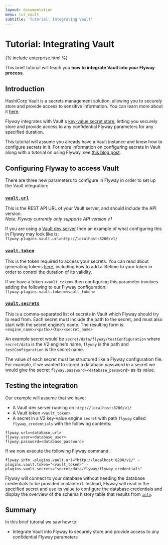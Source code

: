 ```yaml
---
layout: documentation
menu: tut_vault
subtitle: 'Tutorial: Integrating Vault'
---
```

# Tutorial: Integrating Vault
{% include enterprise.html %}

This brief tutorial will teach you **how to integrate Vault into your Flyway process**.

## Introduction

HashiCorp Vault is a secrets management solution, allowing you to securely store and provide access to sensitive information. You can learn more about it [here](https://www.vaultproject.io/).

Flyway integrates with Vault's [key-value secret store](https://www.vaultproject.io/docs/secrets/kv), letting you securely store and provide access to any confidential Flyway parameters for any specified duration.

This tutorial will assume you already have a Vault instance and know how to configure secrets in it. For more information on configuring secrets in Vault along with a tutorial on using Flyway, see [this blog post](/blog/integrating-vault-to-secure-flyway-parameters).

## Configuring Flyway to access Vault

There are three new parameters to configure in Flyway in order to set up the Vault integration:

### [`vault.url`](/documentation/configuration/parameters/vaultUrl)

This is the REST API URL of your Vault server, and should include the API version.<br/>
_Note: Flyway currently only supports API version v1_

If you are using a [Vault dev server](https://learn.hashicorp.com/tutorials/vault/getting-started-dev-server) then an example of what configuring this in Flyway may look like is:<br/>
`flyway.plugins.vault.url=http://localhost:8200/v1/`

### [`vault.token`](/documentation/configuration/parameters/vaultToken)

This is the token required to access your secrets. You can read about generating tokens [here](https://www.vaultproject.io/docs/commands/token/create), including how to add a lifetime to your token in order to control the duration of its validity.

If we have a token `<vault_token>` then configuring this parameter involves adding the following to our Flyway configuration:<br/>
`flyway.plugins.vault.token=<vault_token>`

### [`vault.secrets`](/documentation/configuration/parameters/vaultSecrets)

This is a comma-separated list of secrets in Vault which Flyway should try to read from. Each secret must include the path to the secret, and must also start with the secret engine's name. The resulting form is:<br/>
`<engine_name>/<path>/<to>/<secret_name>`

An example secret would be `secret/data/flyway/testConfiguration` where `secret/data` is the V2 engine's name, `flyway` is the path and `testConfiguration` is the secret name.

The value of each secret must be structured like a Flyway configuration file. For example, if we wanted to stored a database password in a secret we would give the secret `flyway.password=<database_password>` as its value.

## Testing the integration

Our example will assume that we have:

- A Vault dev server running on `http://localhost:8200/v1/`
- A Vault token `<vault_token>`
- A secret in a V2 key-value engine `secret` with path `flyway` called `flyway_credentials` with the following contents:

```
flyway.url=<database_url>
flyway.user=<database_user>
flyway.password=<database_password>
```

If we now execute the following Flyway command: 

```
flyway info -plugins.vault.url="http://localhost:8200/v1/" -plugins.vault.token="<vault_token>" -plugins.vault.secrets="secret/data/flyway/flyway_credentials"
```

Flyway will connect to your database without needing the database credentials to be provided in plaintext. Instead, Flyway will read in the specified secret and use its value to configure the database credentials and display the overview of the schema history table that results from [`info`](/documentation/command/info).

## Summary

In this brief tutorial we saw how to:

- Integrate Vault into Flyway to securely store and provide access to any confidential Flyway parameters
